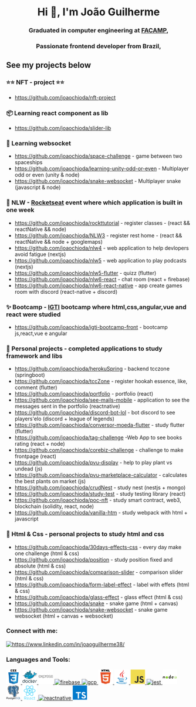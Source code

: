 <h1 align="center">Hi 👋, I'm João Guilherme</h1>
<h3 align="center">Graduated in computer engineering at <a href="https://www.facamp.com.br/" target="_blank">FACAMP</a>,</h3>
<h3 align="center">Passionate frontend developer from Brazil,</h3>

<h2>See my projects below</h2>

<h3> ⭐⭐ NFT - project ⭐⭐ </h3>

*  https://github.com/joaochioda/nft-project

<h3> 📦 Learning react component as lib </h3>

* https://github.com/joaochioda/slider-lib

<h3>🚄 Learning websocket</h3>

* https://github.com/joaochioda/space-challenge - game between two spaceships
* https://github.com/joaochioda/learning-unity-odd-or-even - Multiplayer odd or even (unity & node)
* https://github.com/joaochioda/snake-websocket - Multiplayer snake (javascript & node)

<h3>🚀 NLW - <a href="https://rocketseat.com.br/ " target="_blank">Rocketseat</a> event where which application is built in one week</h3>

* https://github.com/joaochioda/rockttutorial - register classes - (react && reactNative && node)
* https://github.com/joaochioda/NLW3 - register rest home - (react && reactNative && node + googlemaps)
* https://github.com/joaochioda/nlw4 - web application to help devlopers avoid fatigue (nextjs)
* https://github.com/joaochioda/nlw5 - web application to play podcasts (nextjs)
* https://github.com/joaochioda/nlw5-flutter - quizz (flutter)
* https://github.com/joaochioda/nlw6-react - chat room (react + firebase)
* https://github.com/joaochioda/nlw6-react-native - app create games room with discord (react-native + discord)

<h3>✨ Bootcamp - <a href="https://www.igti.com.br/ " target="_blank">IGTI</a> bootcamp where html,css,angular,vue and react were studied</h3>

* https://github.com/joaochioda/igti-bootcamp-front - bootcamp js,react,vue e angular

<h3>🤩 Personal projects - completed applications to study framework and libs</h3>

* https://github.com/joaochioda/herokuSpring - backend tcczone (springboot)
* https://github.com/joaochioda/tccZone - register hookah essence, like, comment (flutter)
* https://github.com/joaochioda/portfolio - portfolio (react)
* https://github.com/joaochioda/see-mails-mobile - application to see the messages sent in the portfolio (reactnative)
* https://github.com/joaochioda/discord-bot-lol - bot discord to see players'elo (discord + league of legends)
* https://github.com/joaochioda/conversor-moeda-flutter - study flutter (flutter)
* https://github.com/joaochioda/tag-challenge -Web App to see books rating (react + node)
* https://github.com/joaochioda/corebiz-challenge - challenge to make frontpage (react)
* https://github.com/joaochioda/pvu-display - help to play plant vs undead (js)
* https://github.com/joaochioda/pvu-marketplace-calculator - calculates the best plants on market (js)
* https://github.com/joaochioda/crudNest - study nest (nestjs + mongo)
* https://github.com/joaochioda/study-test - study testing library (react)
* https://github.com/joaochioda/poc-nft - study smart contract, web3, blockchain (solidity, react, node)
* https://github.com/joaochioda/vanilla-htm - study webpack with html + javascript
<h3>🎃 Html & Css - personal projects to study html and css</h3>

* https://github.com/joaochioda/30days-effects-css - every day make one challenge (html & css)
* https://github.com/joaochioda/position - study position fixed and absolute (html & css)
* https://github.com/joaochioda/comparison-slider - comparison slider (html & css)
* https://github.com/joaochioda/form-label-effect - label with effets (html & css)
* https://github.com/joaochioda/glass-effect - glass effect (html & css)
* https://github.com/joaochioda/snake - snake game (html + canvas)
* https://github.com/joaochioda/snake-websocket - snake game websocket (html + canvas + websocket)

<h3 align="left">Connect with me:</h3>
<p align="left">
<a href="https://www.linkedin.com/in/joaoguilherme38/" target="blank"><img align="center" src="https://raw.githubusercontent.com/rahuldkjain/github-profile-readme-generator/master/src/images/icons/Social/linked-in-alt.svg" alt="https://www.linkedin.com/in/joaoguilherme38/" height="30" width="40" /></a>
</p>

<h3 align="left">Languages and Tools:</h3>

<p align="left"> <a href="https://www.w3schools.com/css/" target="_blank"> <img src="https://raw.githubusercontent.com/devicons/devicon/master/icons/css3/css3-original-wordmark.svg" alt="css3" width="40" height="40"/> </a> <a href="https://www.docker.com/" target="_blank"> <img src="https://raw.githubusercontent.com/devicons/devicon/master/icons/docker/docker-original-wordmark.svg" alt="docker" width="40" height="40"/> </a> <a href="https://expressjs.com" target="_blank"> <img src="https://raw.githubusercontent.com/devicons/devicon/master/icons/express/express-original-wordmark.svg" alt="express" width="40" height="40"/> </a> <a href="https://firebase.google.com/" target="_blank"> <img src="https://www.vectorlogo.zone/logos/firebase/firebase-icon.svg" alt="firebase" width="40" height="40"/> </a> <a href="https://cloud.google.com" target="_blank"> <img src="https://www.vectorlogo.zone/logos/google_cloud/google_cloud-icon.svg" alt="gcp" width="40" height="40"/> </a> <a href="https://www.w3.org/html/" target="_blank"> <img src="https://raw.githubusercontent.com/devicons/devicon/master/icons/html5/html5-original-wordmark.svg" alt="html5" width="40" height="40"/> </a> <a href="https://www.java.com" target="_blank"> <img src="https://raw.githubusercontent.com/devicons/devicon/master/icons/java/java-original.svg" alt="java" width="40" height="40"/> </a> <a href="https://developer.mozilla.org/en-US/docs/Web/JavaScript" target="_blank"> <img src="https://raw.githubusercontent.com/devicons/devicon/master/icons/javascript/javascript-original.svg" alt="javascript" width="40" height="40"/> </a> <a href="https://jestjs.io" target="_blank"> <img src="https://www.vectorlogo.zone/logos/jestjsio/jestjsio-icon.svg" alt="jest" width="40" height="40"/> </a> <a href="https://nodejs.org" target="_blank"> <img src="https://raw.githubusercontent.com/devicons/devicon/master/icons/nodejs/nodejs-original-wordmark.svg" alt="nodejs" width="40" height="40"/> </a> <a href="https://www.postgresql.org" target="_blank"> <img src="https://raw.githubusercontent.com/devicons/devicon/master/icons/postgresql/postgresql-original-wordmark.svg" alt="postgresql" width="40" height="40"/> </a> <a href="https://reactjs.org/" target="_blank"> <img src="https://raw.githubusercontent.com/devicons/devicon/master/icons/react/react-original-wordmark.svg" alt="react" width="40" height="40"/> </a> <a href="https://reactnative.dev/" target="_blank"> <img src="https://reactnative.dev/img/header_logo.svg" alt="reactnative" width="40" height="40"/> </a> <a href="https://www.typescriptlang.org/" target="_blank"> <img src="https://raw.githubusercontent.com/devicons/devicon/master/icons/typescript/typescript-original.svg" alt="typescript" width="40" height="40"/> </a> </p>
